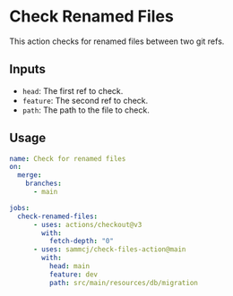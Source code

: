 # Check Renamed Files

This action checks for renamed files between two git refs.

## Inputs

- `head`: The first ref to check.
- `feature`: The second ref to check.
- `path`: The path to the file to check.

## Usage

```yaml
name: Check for renamed files
on:
  merge:
    branches:
      - main

jobs:
  check-renamed-files:
      - uses: actions/checkout@v3
        with:
          fetch-depth: "0"
      - uses: sammcj/check-files-action@main
        with:
          head: main
          feature: dev
          path: src/main/resources/db/migration
```
